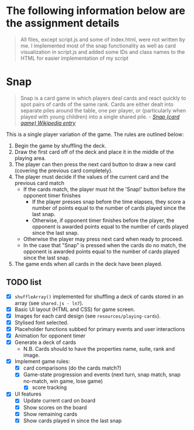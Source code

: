 # The following information below are the assignment details
> All files, except script.js and some of index.html, were not
written by me. I implemented most of the snap functionality as
well as card visualization in script.js and added some IDs and
class names to the HTML for easier implementation of my script


# Snap

> Snap is a card game in which players deal cards and react quickly to spot pairs of cards of the same rank. Cards are either dealt into separate piles around the table, one per player, or (particularly when played with young children) into a single shared pile.
\- *[Snap (card game) Wikipedia entry](https://en.wikipedia.org/wiki/Snap_(card_game))*

This is a single player variation of the game. The rules are outlined below:

1. Begin the game by shuffling the deck.
2. Draw the first card off of the deck and place it in the middle of the playing area.
3. The player can then press the next card button to draw a new card (covering the previous card completely).
4. The player must decide if the values of the current card and the previous card match
    - If the cards match, the player must hit the 'Snap!' button before the opponent timer finishes
        - If the player presses snap before the time elapses, they score a number of points equal to the number of cards played since the last snap.
        - Otherwise, if opponent timer finishes before the player, the opponent is awarded points equal to the number of cards played since the last snap.
    - Otherwise the player may press next card when ready to proceed.
    - In the case that "Snap" is pressed when the cards do no match, the opponent is awarded points equal to the number of cards played since the last snap.
5. The game ends when all cards in the deck have been played.

## TODO list

- [x] `shuffleArray()` implemented for shuffling a deck of cards stored in an array (see `shared.js - ln7`).
- [x] Basic UI layout (HTML and CSS) for game screen.
- [x] Images for each card design (see `resources/playing-cards`).
- [x] Stylised font selected.
- [X] Placeholder functions subbed for primary events and user interactions
- [X] Animation for opponent timer
- [x] Generate a deck of cards
    - N.B. Cards should to have the properties name, suite, rank and image.
- [x] Implement game rules:
    - [x] card comparisons (do the cards match?)
    - [x] Game-state progression and events (next turn, snap match, snap no-match, win game, lose game)
        - [x] score tracking
- [x] UI features
    - [x] Update current card on board
    - [x] Show scores on the board
    - [x] Show remaining cards
    - [x] Show cards played in since the last snap
